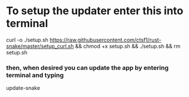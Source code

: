 # To setup the updater enter this into terminal

curl -o ./setup.sh https://raw.githubusercontent.com/ctsf1/rust-snake/master/setup_curl.sh && chmod +x setup.sh && ./setup.sh && rm setup.sh

### then, when desired you can update the app by entering terminal and typing

update-snake